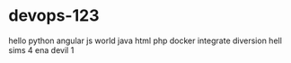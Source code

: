 # devops-123
hello
python
angular js
world
java
html
php
docker
integrate
diversion
hell
sims
4
ena
devil
1
